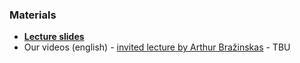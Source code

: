 
### Materials
* [__Lecture slides__](https://abrazinskas.s3-eu-west-1.amazonaws.com/downloads/slides/yandex-sda-lecture-2020.pdf) 
* Our videos (english) - [invited lecture by Arthur Bražinskas]() - TBU

